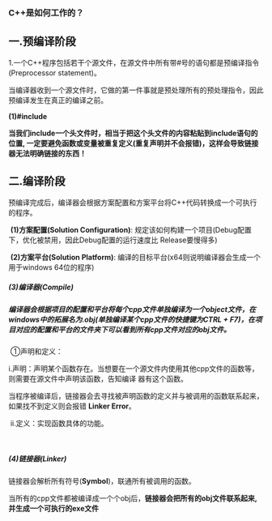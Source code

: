 ###                                                    C++是如何工作的？



## 一.预编译阶段

​	1.一个C++程序包括若干个源文件，在源文件中所有带#号的语句都是预编译指令(Preprocessor statement)。

​	当编译器收到一个源文件时，它做的第一件事就是预处理所有的预处理指令，因此预编译发生在真正的编译之前。



**(1)#include**

​	**当我们include一个头文件时，相当于把这个头文件的内容粘贴到include语句的位置, 一定要避免函数或变量被重复定义(重复声明并不会报错)，这样会导致链接器无法明确链接的东西！**



## 二.编译阶段

​	预编译完成后，编译器会根据方案配置和方案平台将C++代码转换成一个可执行的程序。



​	**(1)方案配置(Solution Configuration)**:  规定该如何构建一个项目(Debug配置下，优化被禁用，因此Debug配置的运行速度比									      Release要慢得多)

​	**(2)方案平台(Solution Platform)**:  编译的目标平台(x64则说明编译器会生成一个用于windows 64位的程序)



##### 	(3)编译器(Compile)

##### 		编译器会根据项目的配置和平台将每个cpp文件单独编译为一个object文件，在windows中的拓展名为.obj(单独编译某个cpp文件的快捷键为CTRL + F7)，在项目对应的配置和平台的文件夹下可以看到所有cpp文件对应的obj文件。



​		①声明和定义：

​			i.声明：声明某个函数存在。当想要在一个源文件内使用其他cpp文件的函数等，则需要在源文件中声明该函数，告知编译				     器有这个函数。

​				     当程序被编译后，链接器会去寻找被声明函数的定义并与被调用的函数联系起来，如果找不到定义则会报错				     **Linker Error**。	



​			ii.定义：实现函数具体的功能。			

​		

##### 	(4)链接器(Linker)

​		链接器会解析所有符号(**Symbol**)，联通所有被调用的函数。



​		当所有的cpp文件都被编译成一个个obj后，**链接器会把所有的obj文件联系起来, 并生成一个可执行的exe文件**